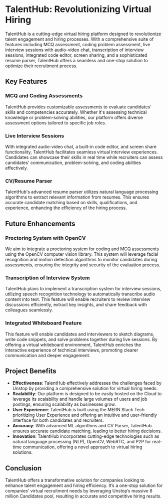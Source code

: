 # TalentHub: Revolutionizing Virtual Hiring

TalentHub is a cutting-edge virtual hiring platform designed to revolutionize talent engagement and hiring processes. With a comprehensive suite of features including MCQ assessment, coding problem assessment, live interview sessions with audio-video chat, transcription of interview sessions, integrated code editor, screen sharing, and a sophisticated resume parser, TalentHub offers a seamless and one-stop solution to optimize their recruitment process.

## Key Features

### MCQ and Coding Assessments
TalentHub provides customizable assessments to evaluate candidates' skills and competencies accurately. Whether it's assessing technical knowledge or problem-solving abilities, our platform offers diverse assessment options tailored to specific job roles.

### Live Interview Sessions
With integrated audio-video chat, a built-in code editor, and screen share functionality, TalentHub facilitates seamless virtual interview experiences. Candidates can showcase their skills in real time while recruiters can assess candidates' communication, problem-solving, and coding abilities effectively.

### CV/Resume Parser
TalentHub's advanced resume parser utilizes natural language processing algorithms to extract relevant information from resumes. This ensures accurate candidate matching based on skills, qualifications, and experience, enhancing the efficiency of the hiring process.

## Future Enhancements

### Proctoring System with OpenCV
We aim to integrate a proctoring system for coding and MCQ assessments using the OpenCV computer vision library. This system will leverage facial recognition and motion detection algorithms to monitor candidates during assessments, ensuring the integrity and security of the evaluation process.

### Transcription of Interview System
TalentHub plans to implement a transcription system for interview sessions, utilizing speech recognition technology to automatically transcribe audio content into text. This feature will enable recruiters to review interview discussions efficiently, extract key insights, and share feedback with colleagues seamlessly.

### Integrated Whiteboard Feature
This feature will enable candidates and interviewers to sketch diagrams, write code snippets, and solve problems together during live sessions. By offering a virtual whiteboard environment, TalentHub enriches the interactive experience of technical interviews, promoting clearer communication and deeper engagement.

## Project Benefits

- **Effectiveness**: TalentHub effectively addresses the challenges faced by Unstop by providing a comprehensive solution for virtual hiring needs.
- **Scalability**: Our platform is designed to be easily hosted on the Cloud to leverage its scalability and handle large volumes of users and job postings, ensuring scalability as businesses grow.
- **User Experience**: TalentHub is built using the MERN Stack Tech prioritizing User Experience and offering an intuitive and user-friendly interface for both candidates and recruiters.
- **Accuracy**: With advanced ML algorithms and CV Parser, TalentHub ensures accurate candidate matching, leading to better hiring decisions.
- **Innovation**: TalentHub incorporates cutting-edge technologies such as natural language processing (NLP), OpenCV, WebRTC, and P2P for real-time communication, offering a novel approach to virtual hiring solutions.

## Conclusion

TalentHub offers a transformative solution for companies looking to enhance talent engagement and hiring efficiency. It’s a one-stop solution for companies' virtual recruitment needs by leveraging Unstop’s massive 8 million Candidates pool, resulting in accurate and competitive hiring results.
